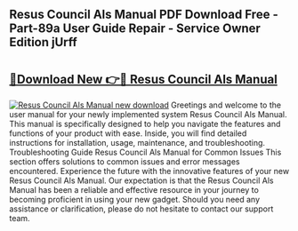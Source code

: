 ## Resus Council Als Manual PDF Download Free - Part-89a User Guide Repair - Service Owner Edition jUrff

# <h2><a href="http://cf17183.oget.top/?id=Resus+Council+Als+Manual">🔗Download New 👉🔴 Resus Council Als Manual</a></h2>

[![Resus Council Als Manual new download](https://i.imgur.com/5g1atiW.png)](http://cf17183.oget.top/?id=Resus+Council+Als+Manual)
Greetings and welcome to the user manual for your newly implemented system Resus Council Als Manual. This manual is specifically designed to help you navigate the features and functions of your product with ease. Inside, you will find detailed instructions for installation, usage, maintenance, and troubleshooting. Troubleshooting Guide Resus Council Als Manual for Common Issues This section offers solutions to common issues and error messages encountered. Experience the future with the innovative features of your new Resus Council Als Manual. Our expectation is that the Resus Council Als Manual has been a reliable and effective resource in your journey to becoming proficient in using your new gadget. Should you need any assistance or clarification, please do not hesitate to contact our support team.
